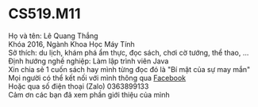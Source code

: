 # CS519.M11
Họ và tên: Lê Quang Thắng  
Khóa 2016, Ngành Khoa Học Máy Tính  
Sở thích: du lịch, khám phá ẩm thực, đọc sách, chơi cờ tướng, thể thao, ...  
Định hướng nghề nghiệp: Làm lập trình viên Java  
Xin chia sẻ 1 cuốn sách hay mình từng đọc đó là "Bí mật của sự may mắn"  
Mọi người có thể kết nối với mình thông qua [Facebook](www.facebook.com/QuangThangLe.3Yo)  
Hoặc qua số điện thoại (Zalo) 0363899133  
Cảm ơn các bạn đã xem phần giới thiệu của mình

